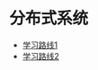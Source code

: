 # 分布式系统

- [学习路线1](https://blog.csdn.net/forwardto9/article/details/81868716)
- [学习路线2](https://blog.csdn.net/dangwei_90/article/details/80052444)